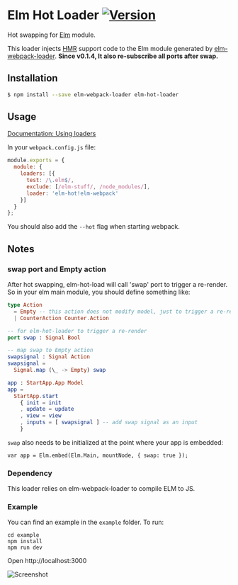 # Elm Hot Loader [![Version](https://img.shields.io/npm/v/elm-hot-loader.svg)](https://www.npmjs.com/package/elm-hot-loader)

Hot swapping for [Elm](http://elm-lang.org/) module.

This loader injects [HMR](https://webpack.github.io/docs/hot-module-replacement.html) support code to the Elm module generated by [elm-webpack-loader](https://github.com/rtfeldman/elm-webpack-loader). **Since v0.1.4, It also re-subscribe all ports after swap.**

## Installation

```sh
$ npm install --save elm-webpack-loader elm-hot-loader
```


## Usage

[Documentation: Using loaders](http://webpack.github.io/docs/using-loaders.html)

In your `webpack.config.js` file:

```js
module.exports = {
  module: {
    loaders: [{
      test: /\.elm$/,
      exclude: [/elm-stuff/, /node_modules/],
      loader: 'elm-hot!elm-webpack'
    }]
  }
};
```

You should also add the `--hot` flag when starting webpack.

## Notes

### swap port and Empty action

After hot swapping, elm-hot-load will call 'swap' port to trigger a re-render.
So in your elm main module, you should define something like:

```elm
type Action
  = Empty -- this action does not modify model, just to trigger a re-render
  | CounterAction Counter.Action

-- for elm-hot-loader to trigger a re-render
port swap : Signal Bool

-- map swap to Empty action
swapsignal : Signal Action
swapsignal =
  Signal.map (\_ -> Empty) swap

app : StartApp.App Model
app =
  StartApp.start
    { init = init
    , update = update
    , view = view
    , inputs = [ swapsignal ] -- add swap signal as an input
    }
```

`swap` also needs to be initialized at the point where your app is embedded:

```javscript
var app = Elm.embed(Elm.Main, mountNode, { swap: true });
```

### Dependency

This loader relies on elm-webpack-loader to compile ELM to JS.

### Example

You can find an example in the `example` folder.
To run:

```
cd example
npm install
npm run dev
```

Open http://localhost:3000

![Screenshot](https://raw.githubusercontent.com/fluxxu/elm-hot-loader/master/example/example.gif)
